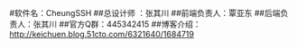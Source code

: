 #软件名：CheungSSH
##总设计师  ：张其川
##前端负责人：覃亚东
##后端负责人：张其川
##官方Q群：445342415 
##博客介绍：http://keichuen.blog.51cto.com/6321640/1684719
